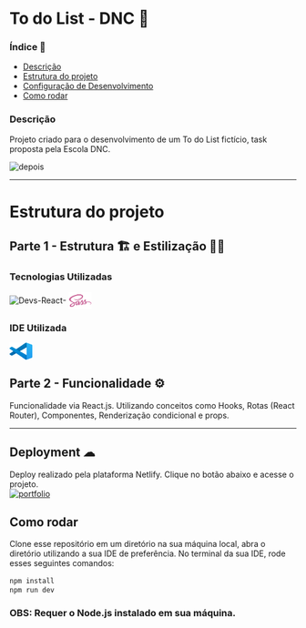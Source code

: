 # To do List - DNC 📝

### Índice 📌
<ul>
  <a href="#descrição"><li>Descrição</li></a>
  <a href="#estrutura-do-projeto"><li>Estrutura do projeto</li></a>
  <a href="#deployment-"><li>Configuração de Desenvolvimento</li></a>
  <a href="#como-rodar"><li>Como rodar</li></a>
</ul>

### Descrição
Projeto criado para o desenvolvimento de um To do List fictício, task proposta pela Escola DNC.

![depois](https://github.com/iLuiszin/dnc-react-js-challenge-main/assets/79981019/75dd3c41-924d-4179-9fbf-5cb8662df7e8)

<hr>

# Estrutura do projeto
## Parte 1 - Estrutura 🏗 e Estilização 👨‍🎨
### Tecnologias Utilizadas
<div style="display: inline_block">
  <img align="center" alt="Devs-React" height="30" width="40" src="https://cdn.jsdelivr.net/gh/devicons/devicon/icons/react/react-original.svg">-
  <img align="center" alt="Devs-SASS" height="30" width="40" src="https://github.com/devicons/devicon/blob/v2.15.1/icons/sass/sass-original.svg">  
</div>

### IDE Utilizada
<div> 
  <img align="center" alt="Devs-VSCODE" height="30" width="40" src="https://github.com/devicons/devicon/blob/v2.15.1/icons/vscode/vscode-original.svg">
</div>

## Parte 2 - Funcionalidade ⚙

Funcionalidade via React.js. Utilizando conceitos como Hooks, Rotas (React Router), Componentes, Renderização condicional e props. 

<hr>

## Deployment ☁

Deploy realizado pela plataforma Netlify. Clique no botão abaixo e acesse o projeto.<br>
[![portfolio](https://img.shields.io/badge/-CLIQUE%20AQUI-yellowgreen)](https://capable-froyo-fd0ee0.netlify.app)

## Como rodar

Clone esse repositório em um diretório na sua máquina local, abra o diretório utilizando a sua IDE de preferência. No terminal da sua IDE, rode esses seguintes comandos:
```
npm install
npm run dev
```
### OBS: Requer o Node.js instalado em sua máquina.
